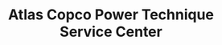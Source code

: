 ---
title: "Atlas Copco Power Technique Service Center"
url: /covington/atlas-copco-power-technique-service-center/
shop: shop
---
